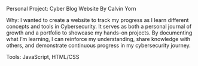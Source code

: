 Personal Project: Cyber Blog Website
By Calvin Yorn

Why:
I wanted to create a website to track my progress as I learn different concepts and tools in Cybersecurity. It serves as both a personal journal of growth and a portfolio to showcase my hands-on projects. By documenting what I’m learning, I can reinforce my understanding, share knowledge with others, and demonstrate continuous progress in my cybersecurity journey.

Tools:
JavaScript, HTML/CSS